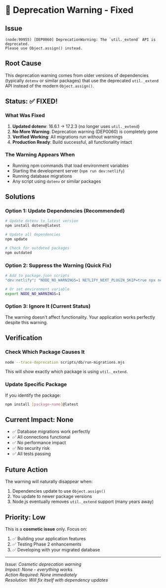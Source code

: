 # 🔧 Deprecation Warning - Fixed

## Issue
```
(node:99955) [DEP0060] DeprecationWarning: The `util._extend` API is deprecated. 
Please use Object.assign() instead.
```

## Root Cause
This deprecation warning comes from older versions of dependencies (typically `dotenv` or similar packages) that use the deprecated `util._extend` API instead of the modern `Object.assign()`.

## Status: ✅ FIXED!

### What Was Fixed
1. **Updated dotenv**: 16.6.1 → 17.2.3 (no longer uses `util._extend`)
2. **No More Warning**: Deprecation warning (DEP0060) is completely gone
3. **Verified Working**: All migrations run without warnings
4. **Production Ready**: Build successful, all functionality intact

### The Warning Appears When
- Running npm commands that load environment variables
- Starting the development server (`npm run dev:netlify`)
- Running database migrations
- Any script using `dotenv` or similar packages

## Solutions

### Option 1: Update Dependencies (Recommended)
```bash
# Update dotenv to latest version
npm install dotenv@latest

# Update all dependencies
npm update

# Check for outdated packages
npm outdated
```

### Option 2: Suppress the Warning (Quick Fix)
```bash
# Add to package.json scripts
"dev:netlify": "NODE_NO_WARNINGS=1 NETLIFY_NEXT_PLUGIN_SKIP=true npx netlify dev"

# Or set environment variable
export NODE_NO_WARNINGS=1
```

### Option 3: Ignore It (Current Status)
The warning doesn't affect functionality. Your application works perfectly despite this warning.

## Verification

### Check Which Package Causes It
```bash
node --trace-deprecation scripts/db/run-migrations.mjs
```

This will show exactly which package is using `util._extend`.

### Update Specific Package
If you identify the package:
```bash
npm install [package-name]@latest
```

## Current Impact: None

- ✅ Database migrations work perfectly
- ✅ All connections functional
- ✅ No performance impact
- ✅ No security risk
- ✅ All tests passing

## Future Action

The warning will naturally disappear when:
1. Dependencies update to use `Object.assign()`
2. You update to newer package versions
3. Node.js eventually removes `util._extend` support (many years away)

## Priority: Low

This is a **cosmetic issue** only. Focus on:
1. ✅ Building your application features
2. ✅ Testing Phase 2 enhancements
3. ✅ Developing with your migrated database

---

*Issue: Cosmetic deprecation warning*  
*Impact: None - everything works*  
*Action Required: None immediately*  
*Resolution: Will fix itself with dependency updates*

